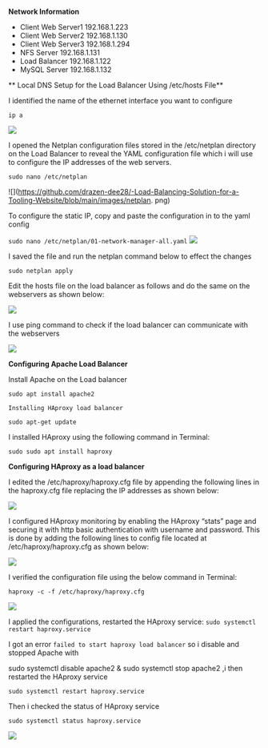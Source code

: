 
**Network Information**

- Client Web Server1 192.168.1.223
- Client Web Server2 192.168.1.130
- Client Web Server3 192.168.1.294
- NFS Server 192.168.1.131
- Load Balancer 192.168.1.122
- MySQL Server 192.168.1.132



** Local DNS Setup for the Load Balancer Using /etc/hosts File**

I identified the name of the ethernet interface you want to configure

```ip a```

![](https://github.com/drazen-dee28/-Load-Balancing-Solution-for-a-Tooling-Website/blob/main/images/enp0s8.png)



I opened the Netplan configuration files  stored in the /etc/netplan directory on the Load Balancer to reveal the YAML configuration file which i will use to configure the IP addresses of the web servers.

```sudo nano /etc/netplan```

![](https://github.com/drazen-dee28/-Load-Balancing-Solution-for-a-Tooling-Website/blob/main/images/netplan.
png)





To configure the static IP, copy and paste the configuration in to the yaml config

```sudo nano /etc/netplan/01-network-manager-all.yaml```
![](https://github.com/drazen-dee28/-Load-Balancing-Solution-for-a-Tooling-Website/blob/main/images/yaml.png)

I saved the file and run the netplan command below to effect the changes

```sudo netplan apply```




Edit the hosts file on the load balancer as follows and do the same on the webservers as shown below:

![](https://github.com/drazen-dee28/-Load-Balancing-Solution-for-a-Tooling-Website/blob/main/images/hosts.png)



I use ping command to check if the load balancer can communicate with the webservers

![](https://github.com/drazen-dee28/-Load-Balancing-Solution-for-a-Tooling-Website/blob/main/images/check.png)



**Configuring Apache Load Balancer**

Install Apache on the Load balancer

```sudo apt install apache2```



```Installing HAproxy load balancer```

```sudo apt-get update```


I  installed HAproxy using the following command in Terminal:

```sudo sudo apt install haproxy```



**Configuring HAproxy as a load balancer**

I edited the /etc/haproxy/haproxy.cfg file by appending the following lines in the haproxy.cfg file replacing the IP addresses as shown below:

![](https://github.com/drazen-dee28/-Load-Balancing-Solution-for-a-Tooling-Website/blob/main/images/loadbalancer.jpg)




I configured HAproxy monitoring by enabling the HAproxy “stats” page and securing it with http basic authentication with username and password. This is done by adding the following lines to config file located at /etc/haproxy/haproxy.cfg as shown below:



![](https://github.com/drazen-dee28/-Load-Balancing-Solution-for-a-Tooling-Website/blob/main/images/stats.jpg)


I verified the configuration file using the below command in Terminal:

```haproxy -c -f /etc/haproxy/haproxy.cfg```

![](https://github.com/drazen-dee28/-Load-Balancing-Solution-for-a-Tooling-Website/blob/main/images/verification.jpg)



I applied the configurations, restarted the HAproxy service: 
```sudo systemctl restart haproxy.service```

I got an error  ```failed to start haproxy load balancer``` so i disable and stopped Apache with

sudo systemctl disable apache2 &  sudo systemctl stop apache2  ,i then restarted the HAproxy service

```sudo systemctl restart haproxy.service```


Then i checked the status of HAproxy service

 ```sudo systemctl status haproxy.service```

 ![](status.png)